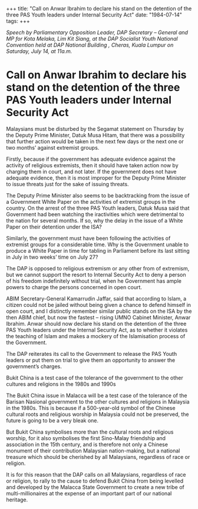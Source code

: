 +++ 
title: "Call on Anwar Ibrahim to declare his stand on the detention of the three PAS Youth leaders under Internal Security Act"
date: "1984-07-14"
tags:
+++

_Speech by Parliamentary Opposition Leader, DAP Secretary – General and MP for Kota Melaka, Lim Kit Siang, at the DAP Socialist Youth National Convention held at DAP National Building , Cheras, Kuala Lumpur on Saturday, July 14, at 11a.m._

# Call on Anwar Ibrahim to declare his stand on the detention of the three PAS Youth leaders under Internal Security Act

Malaysians must be disturbed by the Segamat statement on Thursday by the Deputy Prime Minister, Datuk Musa Hitam, that there was a possibility that further action would be taken in the next few days or the next one or two months’ against extremist groups.</u>

Firstly, because if the government has adequate evidence against the activity of religious extremists, then it should have taken action now by charging them in court, and not later. If the government does not have adequate evidence, then it is most improper for the Deputy Prime Minister to issue threats just for the sake of issuing threats.

The Deputy Prime Minister also seems to be backtracking from the issue of a Government White Paper on the activities of extremist groups in the country. On the arrest of the three PAS Youth leaders, Datuk Musa said that Government had been watching the iractivities which were detrimental to the nation for several months. If so, why the delay in the issue of a White Paper on their detention under the ISA?

Similarly, the government must have been following the activities of extremist groups for a considerable time. Why is the Government unable to produce a White Paper in time for tabling in Parliament before its last sitting in July in two weeks’ time on July 27?

The DAP is opposed to religious extremism or any other from of extremism, but we cannot support the resort to Internal Security Act to deny a person of his freedom indefinitely without trial, when he Government has ample powers to charge the persons concerned in open court. 

ABIM Secretary-General Kamarrudin Jaffar, said that according to Islam, a citizen could not be jailed without being given a chance to defend himself in open court, and I distinctly remember similar public stands on the ISA by the then ABIM chief, but now the fastest – rising UMNO Cabinet Minister, Anwar Ibrahim. Anwar should now declare his stand on the detention of the three PAS Youth leaders under the Internal Security Act, as to whether it violates the teaching of Islam and makes a mockery of the Islamisation process of the Government. 

The DAP reiterates its call to the Government to release the PAS Youth leaders or put them on trial to give them an opportunity to answer the government’s charges. 

Bukit China is a test case of the tolerance of the government to the other cultures and religions in the 1980s and 1990s

The Bukit China issue in Malacca will be a test case of the tolerance of the Barisan Nasional government to the other cultures and religions in Malaysia in the 1980s. This is because if a 500-year-old symbol of the Chinese cultural roots and religious worship in Malaysia could not be preserved, the future is going to be a very bleak one.

But Bukit China symbolises more than the cultural roots and religious worship, for it also symbolises the first Sino-Malay friendship and association in the 15th century, and is therefore not only a Chinese monument of their contribution Malaysian nation-making, but a national treasure which should be cherished by all Malaysians, regardless of race or religion.

It is for this reason that the DAP calls on all Malaysians, regardless of race or religion, to rally to the cause to defend Bukit China from being levelled and developed by the Malacca State Government to create a new tribe of multi-millionaires at the expense of an important part of our national heritage.
 
